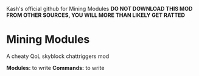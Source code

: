 Kash's official github for Mining Modules 
**DO NOT DOWNLOAD THIS MOD FROM OTHER SOURCES, YOU WILL MORE THAN LIKELY GET RATTED**

# Mining Modules
A cheaty QoL skyblock chattriggers mod

**Modules:**
to write
**Commands:**
to write
